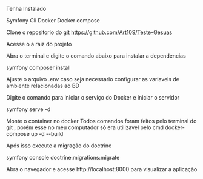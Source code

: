 Tenha Instalado 

Symfony Cli
Docker
Docker compose


Clone o repositorio do git
https://github.com/Art109/Teste-Gesuas

Acesse o a raiz do projeto

Abra o terminal e digite o comando abaixo para instalar a dependencias

symfony composer install

Ajuste o arquivo .env caso seja necessario configurar as variaveis de ambiente relacionadas ao BD


Digite o comando para iniciar o serviço do Docker e iniciar o servidor

symfony serve -d

Monte o container no docker
Todos comandos foram feitos pelo terminal do git , porém esse no meu computador só era utilizavel pelo cmd
docker-compose up -d --build

Após isso execute a migração do doctrine

symfony console doctrine:migrations:migrate

Abra o navegador e acesse http://localhost:8000 para visualizar a aplicação
